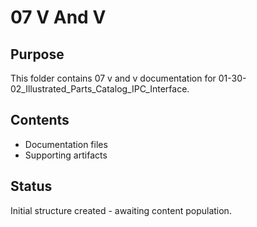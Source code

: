 # 07 V And V

## Purpose
This folder contains 07 v and v documentation for 01-30-02_Illustrated_Parts_Catalog_IPC_Interface.

## Contents
- Documentation files
- Supporting artifacts

## Status
Initial structure created - awaiting content population.
